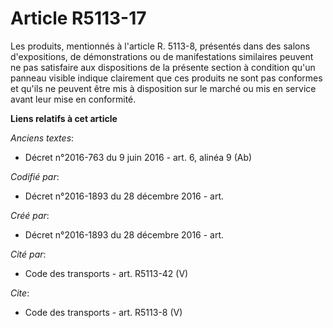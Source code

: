 # Article R5113-17

Les produits, mentionnés à l'article R. 5113-8, présentés dans des salons d'expositions, de démonstrations ou de
manifestations similaires peuvent ne pas satisfaire aux dispositions de la présente section à condition qu'un panneau visible
indique clairement que ces produits ne sont pas conformes et qu'ils ne peuvent être mis à disposition sur le marché ou mis en
service avant leur mise en conformité.

**Liens relatifs à cet article**

_Anciens textes_:

  - Décret n°2016-763 du 9 juin 2016 - art. 6, alinéa 9  (Ab)

_Codifié par_:

  - Décret n°2016-1893 du 28 décembre 2016 - art.

_Créé par_:

  - Décret n°2016-1893 du 28 décembre 2016 - art.

_Cité par_:

  - Code des transports - art. R5113-42 (V)

_Cite_:

  - Code des transports - art. R5113-8 (V)
